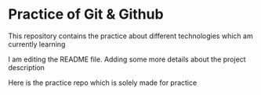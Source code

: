 # Practice of Git & Github
This repository contains the practice about different technologies which am currently learning

I am editing the README file. Adding some more details about the project description

Here is the practice repo which is solely made for practice 


